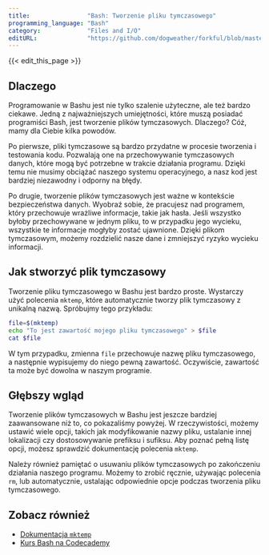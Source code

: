```yaml
---
title:                "Bash: Tworzenie pliku tymczasowego"
programming_language: "Bash"
category:             "Files and I/O"
editURL:              "https://github.com/dogweather/forkful/blob/master/content/pl/bash/creating-a-temporary-file.md"
---
```


{{< edit_this_page >}}

## Dlaczego

Programowanie w Bashu jest nie tylko szalenie użyteczne, ale też bardzo ciekawe. Jedną z najważniejszych umiejętności, które muszą posiadać programiści Bash, jest tworzenie plików tymczasowych. Dlaczego? Cóż, mamy dla Ciebie kilka powodów.

Po pierwsze, pliki tymczasowe są bardzo przydatne w procesie tworzenia i testowania kodu. Pozwalają one na przechowywanie tymczasowych danych, które mogą być potrzebne w trakcie działania programu. Dzięki temu nie musimy obciążać naszego systemu operacyjnego, a nasz kod jest bardziej niezawodny i odporny na błędy.

Po drugie, tworzenie plików tymczasowych jest ważne w kontekście bezpieczeństwa danych. Wyobraź sobie, że pracujesz nad programem, który przechowuje wrażliwe informacje, takie jak hasła. Jeśli wszystko byłoby przechowywane w jednym pliku, to w przypadku jego wycieku, wszystkie te informacje mogłyby zostać ujawnione. Dzięki plikom tymczasowym, możemy rozdzielić nasze dane i zmniejszyć ryzyko wycieku informacji.

## Jak stworzyć plik tymczasowy

Tworzenie pliku tymczasowego w Bashu jest bardzo proste. Wystarczy użyć polecenia `mktemp`, które automatycznie tworzy plik tymczasowy z unikalną nazwą. Spróbujmy tego przykładu:

```Bash
file=$(mktemp)
echo "To jest zawartość mojego pliku tymczasowego" > $file
cat $file
```

W tym przypadku, zmienna `file` przechowuje nazwę pliku tymczasowego, a następnie wypisujemy do niego pewną zawartość. Oczywiście, zawartość ta może być dowolna w naszym programie.

## Głębszy wgląd

Tworzenie plików tymczasowych w Bashu jest jeszcze bardziej zaawansowane niż to, co pokazaliśmy powyżej. W rzeczywistości, możemy ustawić wiele opcji, takich jak modyfikowanie nazwy pliku, ustalanie innej lokalizacji czy dostosowywanie prefiksu i sufiksu. Aby poznać pełną listę opcji, możesz sprawdzić dokumentację polecenia `mktemp`.

Należy również pamiętać o usuwaniu plików tymczasowych po zakończeniu działania naszego programu. Możemy to zrobić ręcznie, używając polecenia `rm`, lub automatycznie, ustalając odpowiednie opcje podczas tworzenia pliku tymczasowego.

## Zobacz również

- [Dokumentacja `mktemp`](https://www.gnu.org/software/coreutils/manual/html_node/mktemp-invocation.html)
- [Kurs Bash na Codecademy](https://www.codecademy.com/learn/learn-the-command-line)
